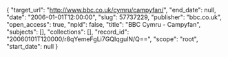 {
  "target_url": "http://www.bbc.co.uk/cymru/campyfan/", 
  "end_date": null, 
  "date": "2006-01-01T12:00:00", 
  "slug": 57737229, 
  "publisher": "bbc.co.uk", 
  "open_access": true, 
  "npld": false, 
  "title": "BBC Cymru - Campyfan", 
  "subjects": [], 
  "collections": [], 
  "record_id": "20060101T120000/r8qYemeFgLi7GQIqgulN/Q==", 
  "scope": "root", 
  "start_date": null
}

